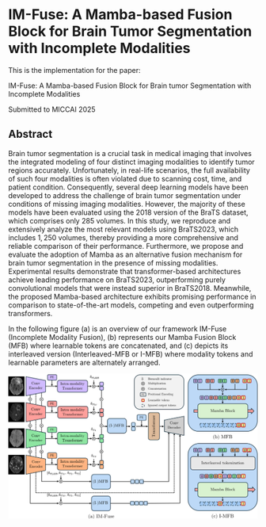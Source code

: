 # IM-Fuse: A Mamba-based Fusion Block for Brain Tumor Segmentation with Incomplete Modalities
This is the implementation for the paper:

IM-Fuse: A Mamba-based Fusion Block for Brain tumor Segmentation with Incomplete Modalities

Submitted to MICCAI 2025

## Abstract

Brain tumor segmentation is a crucial task in medical imaging that involves the integrated modeling of four distinct imaging modalities to identify tumor regions accurately. Unfortunately, in real-life scenarios, the full availability of such four modalities is often violated due to scanning cost, time, and patient condition. Consequently, several deep learning models have been developed to address the challenge of brain tumor segmentation under conditions of missing imaging modalities. However, the majority of these models have been evaluated using the 2018 version of the BraTS dataset, which comprises only $285$ volumes. 
In this study, we reproduce and extensively analyze the most relevant models using BraTS2023, which includes $1,250$ volumes, thereby providing a more comprehensive and reliable comparison of their performance. Furthermore, we propose and evaluate the adoption of Mamba as an alternative fusion mechanism for brain tumor segmentation in the presence of missing modalities. Experimental results demonstrate that transformer-based architectures achieve leading performance on BraTS2023, outperforming purely convolutional models that were instead superior in BraTS2018. Meanwhile, the proposed Mamba-based architecture exhibits promising performance in comparison to state-of-the-art models, competing and even outperforming transformers.

In the following figure (a) is an overview of our framework IM-Fuse (Incomplete Modality Fusion), (b) represents our Mamba Fusion Block (MFB) where learnable tokens are concatenated, and (c) depicts its interleaved version (Interleaved-MFB or I-MFB) where modality tokens and learnable parameters are alternately arranged.

![image](https://github.com/AImageLab-zip/IM-Fuse/blob/main/figs/IM-Fuse-overview.png)
